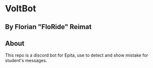 # VoltBot
## By Florian "FloRide" Reimat

## About
This repo is a discord bot for Epita, use to detect and show mistake for student's messages.
